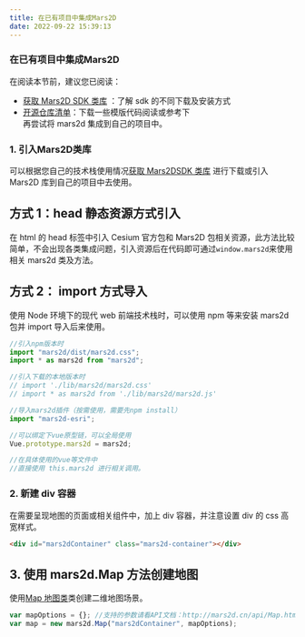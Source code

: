 ```yaml
---
title: 在已有项目中集成Mars2D
date: 2022-09-22 15:39:13
---
```


<h3> 在已有项目中集成Mars2D </h3>

在阅读本节前，建议您已阅读：

- [获取 Mars2D SDK 类库]() ：了解 sdk 的不同下载及安装方式
- [开源仓库清单]()：下载一些模版代码阅读或参考下<br />
  再尝试将 mars2d 集成到自己的项目中。

<h3> 1. 引入Mars2D类库 </h3>

可以根据您自己的技术栈使用情况[获取 Mars2DSDK 类库]() 进行下载或引入 Mars2D 库到自己的项目中去使用。

## 方式 1：head 静态资源方式引入

在 html 的 head 标签中引入 Cesium 官方包和 Mars2D 包相关资源，此方法比较简单，不会出现各类集成问题，引入资源后在代码即可通过`window.mars2d`来使用相关 mars2d 类及方法。

## 方式 2： import 方式导入

使用 Node 环境下的现代 web 前端技术栈时，可以使用 npm 等来安装 mars2d 包并 import 导入后来使用。

```js
//引入npm版本时
import "mars2d/dist/mars2d.css";
import * as mars2d from "mars2d";

//引入下载的本地版本时
// import './lib/mars2d/mars2d.css'
// import * as mars2d from './lib/mars2d/mars2d.js'

//导入mars2d插件（按需使用，需要先npm install）
import "mars2d-esri";

//可以绑定下vue原型链，可以全局使用
Vue.prototype.mars2d = mars2d;

//在具体使用的vue等文件中
//直接使用 this.mars2d 进行相关调用。
```

### 2. 新建 div 容器

在需要呈现地图的页面或相关组件中，加上 div 容器，并注意设置 div 的 css 高宽样式。

```html
<div id="mars2dContainer" class="mars2d-container"></div>
```

## 3. 使用 mars2d.Map 方法创建地图

使用[Map 地图类](http://mars2d.cn/api/Map.html)类创建二维地图场景。

```js
var mapOptions = {}; //支持的参数请看API文档：http://mars2d.cn/api/Map.html
var map = new mars2d.Map("mars2dContainer", mapOptions);
```
